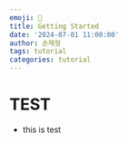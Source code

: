 ```yaml
---
emoji: 🧢
title: Getting Started
date: '2024-07-01 11:00:00'
author: 손재형
tags: tutorial
categories: tutorial
---
```


# TEST

- this is test

